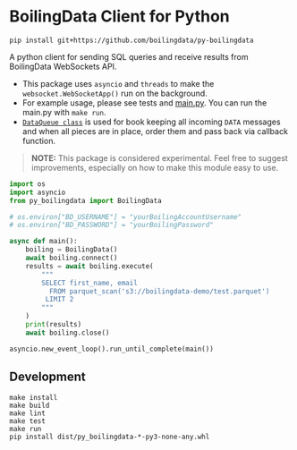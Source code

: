 # BoilingData Client for Python

```shell
pip install git+https://github.com/boilingdata/py-boilingdata
```

A python client for sending SQL queries and receive results from BoilingData WebSockets API.

- This package uses `asyncio` and `threads` to make the `websocket.WebSocketApp()` run on the background.
- For example usage, please see tests and [main.py](main.py). You can run the main.py with `make run`.
- [`DataQueue class`](py_boilingdata/data_queue.py) is used for book keeping all incoming `DATA` messages and when all pieces are in place, order them and pass back via callback function.

> **NOTE:** This package is considered experimental. Feel free to suggest improvements, especially on how to make this module easy to use.

```python
import os
import asyncio
from py_boilingdata import BoilingData

# os.environ["BD_USERNAME"] = "yourBoilingAccountUsername"
# os.environ["BD_PASSWORD"] = "yourBoilingPassword"

async def main():
    boiling = BoilingData()
    await boiling.connect()
    results = await boiling.execute(
        """
        SELECT first_name, email
          FROM parquet_scan('s3://boilingdata-demo/test.parquet')
         LIMIT 2
        """
    )
    print(results)
    await boiling.close()

asyncio.new_event_loop().run_until_complete(main())
```

## Development

```shell
make install
make build
make lint
make test
make run
pip install dist/py_boilingdata-*-py3-none-any.whl
```
